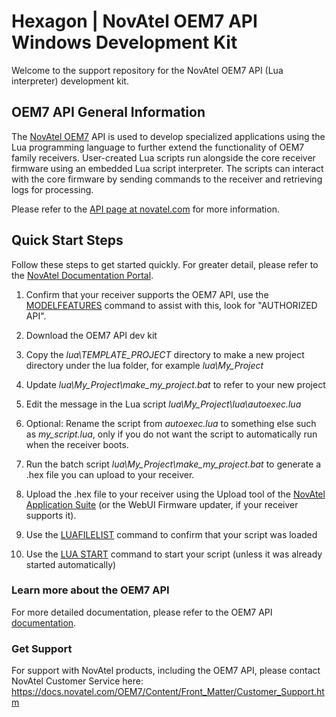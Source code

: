 <h1>Hexagon | NovAtel OEM7 API Windows Development Kit</h1>
Welcome to the support repository for the NovAtel OEM7 API (Lua interpreter) development kit. 

<p>
    <h2>OEM7 API General Information</h2>
    The <a href="https://novatel.com/products/receivers/gnss-gps-receiver-boards">NovAtel OEM7</a> API is used to develop specialized applications using the Lua programming language to further extend the functionality of OEM7 family receivers. User-created Lua scripts run alongside the core receiver firmware using an embedded Lua script interpreter. The scripts can interact with the core firmware by sending commands to the receiver and retrieving logs for processing.
</p>
<p>
Please refer to the <a href="https://novatel.com/products/firmware-options-pc-software/gnss-receiver-firmware-options/api">API page at novatel.com</a> for more information.
</p>

<p>
    <h2>Quick Start Steps</h2>
    Follow these steps to get started quickly. For greater detail, please refer to the <a href="https://docs.novatel.com/OEM7/Content/Lua/Overview.htm">NovAtel Documentation Portal</a>.
    <p></p>
    <OL>
    <LI><p>Confirm that your receiver supports the OEM7 API, use the <a href="https://docs.novatel.com/OEM7/Content/Logs/MODELFEATURES.htm">MODELFEATURES</a> command to assist with this, look for "AUTHORIZED API".</p></LI>
    <LI><p>Download the OEM7 API dev kit</p></LI>
    <LI><p>Copy the <em>lua\TEMPLATE_PROJECT</em> directory to make a new project directory under the lua folder, for example <em>lua\My_Project</em></p></LI>
    <LI><p>Update <em>lua\My_Project\make_my_project.bat</em> to refer to your new project</p></LI>
    <LI><p>Edit the message in the Lua script <em>lua\My_Project\lua\autoexec.lua</em></p></LI>
    <LI><p>Optional: Rename the script from <em>autoexec.lua</em> to something else such as <em>my_script.lua</em>, only if you do not want the script to automatically run when the receiver boots.</p></LI>
    <LI><p>Run the batch script <em>lua\My_Project\make_my_project.bat</em> to generate a .hex file you can upload to your receiver.</p></LI>
    <LI><p>Upload the .hex file to your receiver using the Upload tool of the <a href="https://novatel.com/products/firmware-options-pc-software/novatel-application-suite">NovAtel Application Suite</a> (or the WebUI Firmware updater, if your receiver supports it).</p></LI>
    <LI><p>Use the <a href="https://docs.novatel.com/OEM7/Content/Logs/LUAFILELIST.htm">LUAFILELIST</a> command to confirm that your script was loaded</p></LI>
    <LI><p>Use the <a href="https://docs.novatel.com/OEM7/Content/Commands/LUA.htm">LUA START</a> command to start your script (unless it was already started automatically)</p></LI>
    </OL>
</p>

<p>
    <h3>Learn more about the OEM7 API</h3>
    For more detailed documentation, please refer to the OEM7 API <a href="https://docs.novatel.com/OEM7/Content/Lua/Overview.htm">documentation</a>.
</p>

<p>
    <h3>Get Support</h3>
    For support with NovAtel products, including the OEM7 API, please contact NovAtel Customer Service here:<BR>
    <a href="https://docs.novatel.com/OEM7/Content/Front_Matter/Customer_Support.htm">https://docs.novatel.com/OEM7/Content/Front_Matter/Customer_Support.htm</a>
</p>
